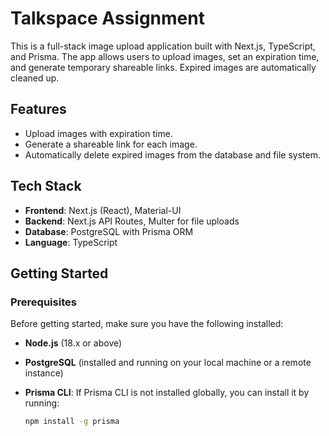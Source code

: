 # Talkspace Assignment

This is a full-stack image upload application built with Next.js, TypeScript, and Prisma. The app allows users to upload images, set an expiration time, and generate temporary shareable links. Expired images are automatically cleaned up.

## Features

- Upload images with expiration time.
- Generate a shareable link for each image.
- Automatically delete expired images from the database and file system.

## Tech Stack

- **Frontend**: Next.js (React), Material-UI
- **Backend**: Next.js API Routes, Multer for file uploads
- **Database**: PostgreSQL with Prisma ORM
- **Language**: TypeScript

## Getting Started

### Prerequisites

Before getting started, make sure you have the following installed:

- **Node.js** (18.x or above)
- **PostgreSQL** (installed and running on your local machine or a remote instance)
- **Prisma CLI**: If Prisma CLI is not installed globally, you can install it by running:

  ```bash
  npm install -g prisma
  ```
